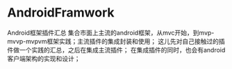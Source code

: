 # AndroidFramwork
Android框架插件汇总
集合市面上主流的android框架，从mvc开始，到mvp-mvvp-mvpvm框架实践；主流插件的集成封装和使用；
这儿先对自己接触过的插件做一个实践的汇总，之后在集成主流插件；
在集成插件的同时，也会有android客户端架构的实现和设计；
